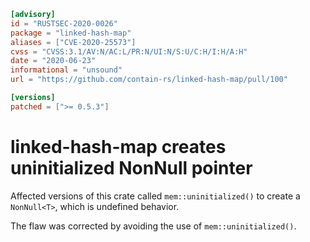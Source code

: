 ```toml
[advisory]
id = "RUSTSEC-2020-0026"
package = "linked-hash-map"
aliases = ["CVE-2020-25573"]
cvss = "CVSS:3.1/AV:N/AC:L/PR:N/UI:N/S:U/C:H/I:H/A:H"
date = "2020-06-23"
informational = "unsound"
url = "https://github.com/contain-rs/linked-hash-map/pull/100"

[versions]
patched = [">= 0.5.3"]
```

# linked-hash-map creates uninitialized NonNull pointer

Affected versions of this crate called `mem::uninitialized()` to create a `NonNull<T>`,
which is undefined behavior.
 
The flaw was corrected by avoiding the use of `mem::uninitialized()`.
